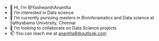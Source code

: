 - 👋 Hi, I’m @YashwanthAnantha
- 👀 I’m interested in Data science
- 🌱 I’m currently pursuing masters in Bioinforamatics and Data science at Sathyabama University, Chennai
- 💞️ I’m looking to collaborate on Data Science projects
- 📫 You can reach me at anantha6@outlook.com

<!---
YashwanthAnantha/YashwanthAnantha is a ✨ special ✨ repository because its `README.md` (this file) appears on your GitHub profile.
You can click the Preview link to take a look at your changes.
--->
